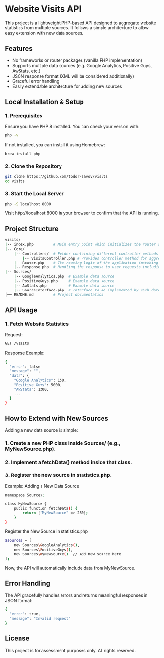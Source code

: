 # Website Visits API

This project is a lightweight PHP-based API designed to aggregate website statistics from multiple sources. It follows a simple architecture to allow easy extension with new data sources.

## Features

- No frameworks or router packages (vanilla PHP implementation)
- Supports multiple data sources (e.g. Google Analytics, Positive Guys, AwStats, etc.)
- JSON response format (XML will be considered additionally)
- Graceful error handling
- Easily extendable architecture for adding new sources

## Local Installation & Setup

### 1. Prerequisites

Ensure you have PHP 8 installed. You can check your version with:

```bash
php -v 
```
If not installed, you can install it using Homebrew:

```bash
brew install php
```

### 2. Clone the Repository

```bash
git clone https://github.com/todor-savov/visits
cd visits
```

### 3. Start the Local Server

```bash
php -S localhost:8000
```

Visit http://localhost:8000 in your browser to confirm that the API is running.

## Project Structure

```bash
visits/
|-- index.php         # Main entry point which initializes the router and controller methods
|-- Core/
    |-- Controllers/  # Folder containing different controller methods depending on the type of requested data
        |-- VisitsController.php # Provides controller method for aggregating visit stats
    |-- Router.php    # The routing logic of the application (matching routes with controller methods)
    |-- Response.php  # Handling the response to user requests including format
|-- Sources/
    |-- GoogleAnalytics.php  # Example data source
    |-- PositiveGuys.php     # Example data source
    |-- AwStats.php          # Example data source
    |-- SourceInterface.php  # Interface to be implemented by each data source
│── README.md         # Project documentation
```

## API Usage

### 1. Fetch Website Statistics

Request:

```bash
GET /visits
```

Response Example:

```bash
{
  "error": false,
  "message": "",
  "data": {
    "Google Analytics": 150,
    "Positive Guys": 5000,
    "AwStats": 1200,
    ...
  }
}
```

## How to Extend with New Sources

Adding a new data source is simple:

### 1. Create a new PHP class inside Sources/ (e.g., MyNewSource.php).

### 2. Implement a fetchData() method inside that class.

### 3. Register the new source in statistics.php.

Example: Adding a New Data Source

```bash
namespace Sources;

class MyNewSource {
    public function fetchData() {
        return ["MyNewSource" => 250];
    }
}
```

Register the New Source in statistics.php

```bash
$sources = [
    new Sources\GoogleAnalytics(),
    new Sources\PositiveGuys(),
    new Sources\MyNewSource()  // Add new source here
];
```

Now, the API will automatically include data from MyNewSource.

## Error Handling

The API gracefully handles errors and returns meaningful responses in JSON format:

```bash
{
  "error": true,
  "message": "Invalid request"
}
```

## License

This project is for assessment purposes only. All rights reserved.
